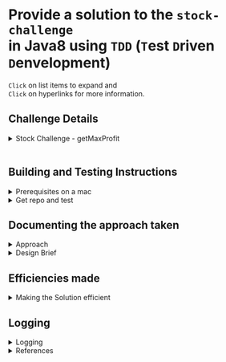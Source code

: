 # Provide a solution to the `stock-challenge`<br/> in Java8 using `TDD` (`T`est `D`riven `D`envelopment)

`Click` on list items to expand and<br/>
`Click` on hyperlinks for more information.

## Challenge Details

<details><summary>Stock Challenge - getMaxProfit</summary>
<br/>
This technical challenge is as much about clean, simple solution and code as it is about problem solving.
<br/>
<br/>
Suppose we could access yesterday's stock prices as a list, where:
<br/>
<br/>
The indices are the time in minutes past trade opening time, which was 10:00am local time.
The values are the price in dollars of the stock at that time.

So if the stock cost `$5` at `11:00am`, `stock_prices_yesterday[60] = 5`.

<br/>
Write an efficient function that takes an array of stock prices and returns the best profit could have been made from 1 purchase and 1 sale of 1 stock.

For example:

```java
int[] stockPrices = {10, 7, 5, 8, 11, 9};

Assert.assertEquals (6, getMaxProfit(stockPrices)); // returns 6 (buy at $5 sell at $11)
```

You must buy before you sell. You may not buy and sell in the same time step (at least 1 minute must pass).

Expectations

- Implement a solution in Java.
- Prove it works by creating unit tests that test the possible scenarios that the numbers could present.
- Include any comments that you think will be relevant to provide any context around the approach taken / solution developed.

</details>
<br/>

## Building and Testing Instructions

<details><summary>Prerequisites on a mac</summary>
<br/>

- Java 8 sdk
- Maven 3

```bash
$ java -version
java version "1.8.0_251"
Java(TM) SE Runtime Environment (build 1.8.0_251-b08)
Java HotSpot(TM) 64-Bit Server VM (build 25.251-b08, mixed mode)

$ export JAVA_HOME=`/usr/libexec/java_home -v "1.8*"`

$ mvn -v
Apache Maven 3.6.3 (cecedd343002696d0abb50b32b541b8a6ba2883f)
Maven home: /usr/local/Cellar/maven/3.6.3_1/libexec
Java version: 1.8.0_261, vendor: Oracle Corporation, runtime: /Library/Java/JavaVirtualMachines/jdk1.8.0_261.jdk/Contents/Home/jre
Default locale: en_AU, platform encoding: UTF-8
OS name: "mac os x", version: "10.15.4", arch: "x86_64", family: "mac"
```

- References
  - [Download latest java 8 sdk (jdk-8u261-macosx-x64.dmg)](https://www.oracle.com/au/java/technologies/javase/javase-jdk8-downloads.html)
  - [Installing Apache Maven](https://maven.apache.org/install.html)

</details>

<details><summary>Get repo and test</summary>

- Clone repository
- Maven package to build, package and test

```bash
$ git clone https://github.com/shawfire/stock-challenge.git

$ cd stock-challenge

$ mvn test
[INFO] Scanning for projects...
[INFO]
[INFO] ----------------< net.shawfire.stocks:stock-challenge >-----------------
[INFO] Building stock-challenge 1.0
[INFO] --------------------------------[ jar ]---------------------------------
[INFO]
[INFO] --- maven-resources-plugin:2.6:resources (default-resources) @ stock-challenge ---
[INFO] Using 'UTF-8' encoding to copy filtered resources.
[INFO] Copying 2 resources
[INFO]
[INFO] --- maven-compiler-plugin:3.8.1:compile (default-compile) @ stock-challenge ---
[INFO] Nothing to compile - all classes are up to date
[INFO]
[INFO] --- maven-resources-plugin:2.6:testResources (default-testResources) @ stock-challenge ---
[INFO] Using 'UTF-8' encoding to copy filtered resources.
[INFO] Copying 2 resources
[INFO]
[INFO] --- maven-compiler-plugin:3.8.1:testCompile (default-testCompile) @ stock-challenge ---
[INFO] Nothing to compile - all classes are up to date
[INFO]
[INFO] --- maven-surefire-plugin:2.12.4:test (default-test) @ stock-challenge ---
[INFO] Surefire report directory: /Users/johnshaw/dev/stock-challenge/target/surefire-reports

-------------------------------------------------------
 T E S T S
-------------------------------------------------------
Running net.shawfire.stocks.StockUtilsTest
getMaxProfit time for 1000 calls of 360 data set: 0.042877489 seconds
0    [main] INFO  net.shawfire.stocks.StockUtils  - getMaxProfit([10, 7, 5, 8, 11, 9])
0    [main] INFO  net.shawfire.stocks.StockUtils  - getMaxProfit buy[2]: 5, sell[4] : 11, maxProfit: 6
getMaxProfit time for 0.1M data set: PT0.004254S
16   [main] INFO  net.shawfire.stocks.StockUtils  - getMaxProfit([2, 2, 3, 2, 3, 15, 41, 23, 44, 44, 42, 1, 44])
16   [main] INFO  net.shawfire.stocks.StockUtils  - getMaxProfit buy[3]: 2, sell[12] : 44, maxProfit: 42
17   [main] INFO  net.shawfire.stocks.StockUtils  - getMaxProfit([2, 1, 3, 2, 3])
17   [main] INFO  net.shawfire.stocks.StockUtils  - getMaxProfit buy[1]: 1, sell[4] : 3, maxProfit: 2
18   [main] INFO  net.shawfire.stocks.StockUtils  - getMaxProfit([10, 7, 5])
18   [main] INFO  net.shawfire.stocks.StockUtils  - getMaxProfit buy[0]: 10, sell[2] : 5, maxProfit: -5
18   [main] INFO  net.shawfire.stocks.StockUtils  - getMaxProfit([1, 2, 3, 3])
18   [main] INFO  net.shawfire.stocks.StockUtils  - getMaxProfit buy[0]: 1, sell[3] : 3, maxProfit: 2
19   [main] INFO  net.shawfire.stocks.StockUtils  - getMaxProfit([1, 2, 3, 4])
19   [main] INFO  net.shawfire.stocks.StockUtils  - getMaxProfit buy[0]: 1, sell[3] : 4, maxProfit: 3
19   [main] INFO  net.shawfire.stocks.StockUtils  - getMaxProfit([10, 7, 5, 8])
20   [main] INFO  net.shawfire.stocks.StockUtils  - getMaxProfit buy[1]: 7, sell[3] : 8, maxProfit: 1
20   [main] INFO  net.shawfire.stocks.StockUtils  - getMaxProfit([0, 7])
20   [main] ERROR net.shawfire.stocks.StockUtils  - There must be at least three elements in the array in order to calculate a profit.
22   [main] INFO  net.shawfire.stocks.StockUtils  - getMaxProfit([488, 59, 103, 412, 82, 483, 236, 171, 289, 303, 196, 341, 486, 322, 362, 136, 113, 146, 247, 41, 222, 106, 32, 477, 420, 215, 284, 299, 339, 493, 306, 128, 351, 481, 158, 333, 4, 486, 407, 258, 42, 94, 59, 104, 375, 253, 381, 239, 56, 257, 26, 9, 105, 255, 410, 37, 475, 464, 262, 334, 53, 94, 107, 475, 281, 85, 165, 472, 405, 105, 300, 434, 299, 388, 137, 21, 35, 365, 406, 170, 90, 221, 337, 34, 64, 386, 140, 79, 321, 200, 178, 273, 195, 410, 404, 329, 243, 373, 493, 496, 29, 343, 366, 448, 51, 450, 418, 381, 193, 472, 321, 26, 18, 336, 168, 349, 235, 257, 74, 379, 421, 292, 499, 168, 362, 117, 218, 92, 398, 211, 287, 326, 240, 214, 275, 8, 12, 94, 270, 316, 159, 427, 331, 364, 396, 453, 124, 72, 56, 275, 379, 377, 29, 485, 177, 437, 433, 206, 257, 220, 247, 491, 178, 174, 416, 289, 140, 468, 284, 123, 179, 125, 254, 457, 226, 171, 233, 196, 196, 301, 231, 96, 325, 413, 422, 404, 450, 247, 62, 376, 233, 249, 385, 407, 114, 209, 485, 371, 361, 125, 156, 389, 115, 218, 372, 113, 251, 443, 311, 306, 154, 348, 321, 368, 190, 102, 252, 175, 267, 18, 303, 50, 304, 439, 396, 363, 322, 347, 70, 293, 105, 156, 15, 482, 20, 187, 163, 349, 118, 400, 140, 111, 73, 88, 460, 87, 301, 320, 29, 182, 342, 63, 356, 15, 140, 52, 360, 7, 382, 165, 274, 337, 399, 171, 395, 45, 423, 2, 344, 227, 130, 320, 30, 118, 470, 434, 193, 85, 191, 329, 227, 436, 326, 339, 437, 189, 117, 251, 491, 388, 443, 440, 78, 283, 354, 389, 144, 211, 174, 331, 132, 245, 438, 4, 292, 235, 82, 443, 444, 134, 386, 13, 16, 79, 113, 337, 277, 13, 132, 121, 403, 233, 52, 314, 370, 82, 14, 452, 215, 162, 315, 487, 300, 289, 421, 360, 61, 114, 255, 40, 104, 188, 318, 247, 114, 9, 263, 85, 242, 465, 44, 319, 491, 359, 109, 85, 100, 154, 331, 346])
23   [main] DEBUG net.shawfire.stocks.StockUtils  - getMaxProfit buy[0]: 488, sell[2] : 103, profit: -385, maxProfit: -385
23   [main] DEBUG net.shawfire.stocks.StockUtils  - getMaxProfit buy[0]: 488, sell[3] : 412, profit: -76, maxProfit: -76
24   [main] DEBUG net.shawfire.stocks.StockUtils  - getMaxProfit buy[0]: 488, sell[5] : 483, profit: -5, maxProfit: -5
24   [main] DEBUG net.shawfire.stocks.StockUtils  - getMaxProfit buy[0]: 488, sell[12] : 486, profit: -2, maxProfit: -2
25   [main] DEBUG net.shawfire.stocks.StockUtils  - getMaxProfit buy[0]: 488, sell[29] : 493, profit: 5, maxProfit: 5
25   [main] DEBUG net.shawfire.stocks.StockUtils  - getMaxProfit buy[0]: 488, sell[98] : 493, profit: 5, maxProfit: 5
25   [main] DEBUG net.shawfire.stocks.StockUtils  - getMaxProfit buy[0]: 488, sell[99] : 496, profit: 8, maxProfit: 8
25   [main] DEBUG net.shawfire.stocks.StockUtils  - getMaxProfit buy[0]: 488, sell[122] : 499, profit: 11, maxProfit: 11
25   [main] DEBUG net.shawfire.stocks.StockUtils  - getMaxProfit buy[1]: 59, maxSell[122] : 499, profit: 440, maxProfit: 440
26   [main] DEBUG net.shawfire.stocks.StockUtils  - getMaxProfit buy[19]: 41, maxSell[122] : 499, profit: 458, maxProfit: 458
26   [main] DEBUG net.shawfire.stocks.StockUtils  - getMaxProfit buy[22]: 32, maxSell[122] : 499, profit: 467, maxProfit: 467
26   [main] DEBUG net.shawfire.stocks.StockUtils  - getMaxProfit buy[36]: 4, maxSell[122] : 499, profit: 495, maxProfit: 495
26   [main] DEBUG net.shawfire.stocks.StockUtils  - getMaxProfit buy[267]: 2, sell[269] : 227, profit: 225, maxProfit: 495
26   [main] DEBUG net.shawfire.stocks.StockUtils  - getMaxProfit buy[267]: 2, sell[271] : 320, profit: 318, maxProfit: 495
26   [main] DEBUG net.shawfire.stocks.StockUtils  - getMaxProfit buy[267]: 2, sell[274] : 470, profit: 468, maxProfit: 495
26   [main] DEBUG net.shawfire.stocks.StockUtils  - getMaxProfit buy[267]: 2, sell[288] : 491, profit: 489, maxProfit: 495
27   [main] DEBUG net.shawfire.stocks.StockUtils  - getMaxProfit buy[267]: 2, sell[352] : 491, profit: 489, maxProfit: 495
27   [main] INFO  net.shawfire.stocks.StockUtils  - getMaxProfit buy[267]: 2, sell[352] : 491, maxProfit: 495
getMaxProfit time for 1 calls of 360 data set: 0.005335495 seconds
Tests run: 11, Failures: 0, Errors: 0, Skipped: 0, Time elapsed: 0.254 sec

Results :

Tests run: 11, Failures: 0, Errors: 0, Skipped: 0

[INFO] ------------------------------------------------------------------------
[INFO] BUILD SUCCESS
[INFO] ------------------------------------------------------------------------
[INFO] Total time:  1.750 s
[INFO] Finished at: 2020-09-17T08:03:12+10:00
[INFO] ------------------------------------------------------------------------
```

</details>

## Documenting the approach taken

<details><summary>Approach</summary>

- Used a `TDD` (`T`est `D`riven `D`esign) Approach within IntelliJ IDEA
- Used `Java 8` and `Junit 4`
- Used Maven directory structure and a `pom.xml` to support command line build and test.
- Each feature and capability has a corresponding test due to the `TDD` approach that has been followed.
</details>

<details><summary>Design Brief</summary>

Find the maximum profit given a list of consecutive stock prices.

- Each element in the stockPrices array represents the dollar value at 10am plus the index value.
- The profit can only be calculated when the buy and sell are separated by more than one minute.
- The profit can't be calculated from consecutive stock prices.
- There must be a minimum of 3 values in the array in order to calculate a profit.

</details>

## Efficiencies made

<details><summary>Making the Solution efficient</summary>

- By finding the next buy stockPrice that is less than the last stockPrice used to calculate the last maxProfit. The efficiency gained was a timing of 0.059 seconds
  as apposed to 4.454 seconds for the initial version for a data set of 100,000 prices.
- By finding the next sell price that is higher than the last stockPrice used to calculate the last maxProfit. The efficiency gained was a timing of 0.0254 seconds as apposed to the above timing on a set of 100,000 prices.
- By reusing the maxSalePrice while it is still current when the maxBuyPrice has changed. The efficiency gained was a timing of 0.0025 seconds as apposed to the above timing on a set of 100,000 prices.

</details>

## Logging

<details><summary>Logging</summary>

- Added logging for monitoring.
- Change logging for tests in `src/test/resources/log4j.properties`
- The logging slows down the benchmark to `0.0133` seconds. Which is still lower than all the timing; except for the last efficiency that was made (which was `0.0025` seconds). Apart from monitoring logging is great aid for performance tuning based analysis of the logs.
- The benchmark test switches logging to `ERROR`, then restores the logger level.
- From analyzing the logs an efficiency of `0.004254S` seconds as apposed to `0.0133` seconds with logging set to `ERROR`. The new sellPrice is only taken into account if it is greater than the previous max sell price as the function is iterating.

```bash
# Set root logger level to INFO, DEBUG or ERROR and its only appender to A1.
log4j.rootLogger=INFO, A1
```

</details>

<details><summary>References</summary>

- [junit4 docs](https://junit.org/junit4/)
</details>
